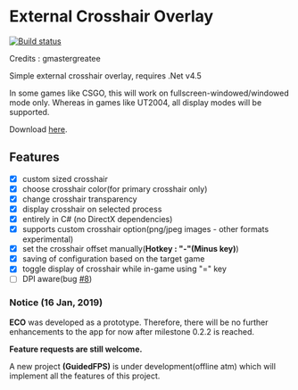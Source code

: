 # External Crosshair Overlay

[![Build status](https://ci.appveyor.com/api/projects/status/3d1t03v8dpuncpi0?svg=true)](https://ci.appveyor.com/project/gmastergreatee/externalcrosshairoverlay)

Credits : gmastergreatee

Simple external crosshair overlay, requires .Net v4.5

In some games like CSGO, this will work on fullscreen-windowed/windowed mode only.
Whereas in games like UT2004, all display modes will be supported.

Download [here](https://ci.appveyor.com/project/gmastergreatee/externalcrosshairoverlay/build/artifacts).

## Features

- [x] custom sized crosshair
- [x] choose crosshair color(for primary crosshair only)
- [x] change crosshair transparency
- [x] display crosshair on selected process
- [x] entirely in C# (no DirectX dependencies)
- [x] supports custom crosshair option(png/jpeg images - other formats experimental)
- [x] set the crosshair offset manually(__Hotkey : "-"(Minus key)__)
- [x] saving of configuration based on the target game
- [x] toggle display of crosshair while in-game using "=" key
- [ ] DPI aware(bug [#8](https://github.com/gmastergreatee/ExternalCrosshairOverlay/issues/8))

### Notice (16 Jan, 2019)
__ECO__ was developed as a prototype. Therefore, there will be no further enhancements to the app for now after milestone 0.2.2 is reached.

__Feature requests are still welcome.__

A new project __(GuidedFPS)__ is under development(offline atm) which will implement all the features of this project.
